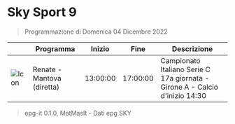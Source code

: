 # Sky Sport 9
> Programmazione di Domenica 04 Dicembre 2022

||Programma|Inizio|Fine|Descrizione|
|---|---|---|---|---|
|![Icon](https://guidatv.sky.it/uuid/aaa26439-1b88-4d0a-9731-5f4a12b8b8e5/cover?md5ChecksumParam=6846ad8521b69242344c7b4da3d3ace9)|Renate - Mantova (diretta)|13:00:00|17:00:00|Campionato Italiano Serie C 17a giornata - Girone A - Calcio d&#039;inizio 14:30



 > epg-it 0.1.0, MatMasIt - Dati epg SKY